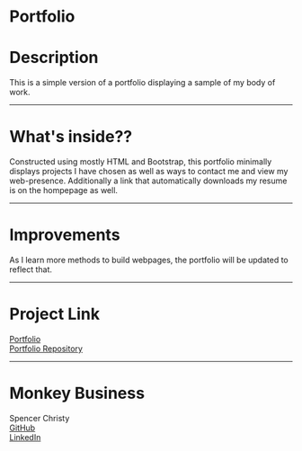 Portfolio
====

# Description
This is a simple version of a portfolio displaying a sample of my body of work.

----

# What's inside??
Constructed using mostly HTML and Bootstrap, this portfolio minimally displays projects I have chosen as well as ways to contact me and view my web-presence. Additionally a link that automatically downloads my resume is on the hompepage as well.

----

# Improvements
As I learn more methods to build webpages, the portfolio will be updated to reflect that.

----

# Project Link
[Portfolio](https://spenrad.github.io/Portfolio/) <br>
[Portfolio Repository](https://github.com/spenrad/Portfolio) <br>

----

# Monkey Business
Spencer Christy<br>
[GitHub](https://github.com/spenrad)<br>
[LinkedIn](https://www.linkedin.com/in/spencer-christy-543b84b3/)<br>

